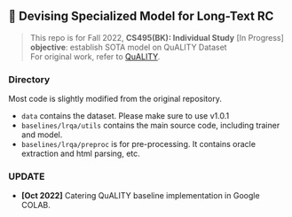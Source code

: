 ## 🚀 Devising Specialized Model for Long-Text RC 
> This repo is for Fall 2022, **CS495(BK): Individual Study** [In Progress] \
> **objective**: establish SOTA model on QuALITY Dataset \
For original work, refer to [QuALITY](https://github.com/nyu-mll/quality).

### Directory
Most code is slightly modified from the original repository.
- ``data`` contains the dataset. Please make sure to use v1.0.1
- ``baselines/lrqa/utils`` contains the main source code, including trainer and model.
- ``baselines/lrqa/preproc`` is for pre-processing. It contains oracle extraction and html parsing, etc.
 

###  UPDATE
- **[Oct 2022]** Catering QuALITY baseline implementation in Google COLAB.
